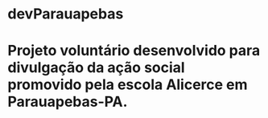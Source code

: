 # devParauapebas
# Projeto voluntário desenvolvido para divulgação da ação social promovido pela escola Alicerce em Parauapebas-PA.
